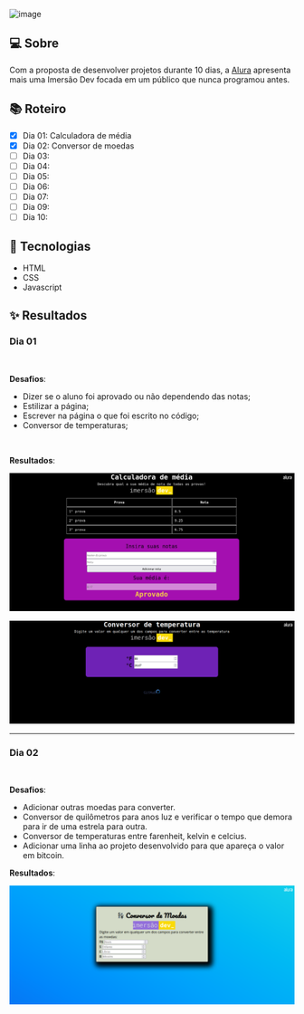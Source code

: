 ![image](https://user-images.githubusercontent.com/62822641/112687441-4328a180-8e56-11eb-8ee6-e6b72c51aa1c.png)

 ## 💻 Sobre
 
 Com a proposta de desenvolver projetos durante 10 dias, a [Alura](https://www.alura.com.br) apresenta mais uma Imersão Dev focada em um público que nunca programou antes.
 
 ## 📚 Roteiro

- [x] Dia 01: Calculadora de média
- [x] Dia 02: Conversor de moedas
- [ ] Dia 03: 
- [ ] Dia 04:
- [ ] Dia 05:
- [ ] Dia 06:
- [ ] Dia 07:
- [ ] Dia 09:
- [ ] Dia 10:
  
## 📝 Tecnologias

- HTML
- CSS
- Javascript

## ✨ Resultados

### Dia 01

<br>

**Desafios**: 
- Dizer se o aluno foi aprovado ou não dependendo das notas;
- Estilizar a página;
- Escrever na página o que foi escrito no código;
- Conversor de temperaturas;

<br>

**Resultados**:

![Calculadora de média](dia-01/images/dia-01.png)

![Conversor de temperatura](dia-01/images/dia-01-conversor.png)

<hr>

### Dia 02

<br>

**Desafios**:
- Adicionar outras moedas para converter.
- Conversor de quilômetros para anos luz e verificar o tempo que demora para ir de uma estrela para outra.
- Conversor de temperaturas entre farenheit, kelvin e celcius.
- Adicionar uma linha ao projeto desenvolvido para que apareça o valor em bitcoin.

**Resultados**:

![Conversor de moedas](dia-02/images/conv_moedas.png)